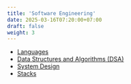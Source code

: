 ```yaml
---
title: 'Software Engineering'
date: 2025-03-16T07:20:00+07:00
draft: false
weight: 3
---
```


- [Languages](./languages/)
- [Data Structures and Algorithms (DSA)](./dsa/)
- [System Design](./system-design/)
- [Stacks](./stacks/)
